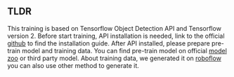 ## TLDR

This training is based on Tensorflow Object Detection API and Tensorflow version 2. Before start training, API installation is needed, link to the official [github](https://github.com/tensorflow/models/tree/master/research/object_detection) to find the installation guide. 
After API installed, please prepare pre-train model and training data. You can find pre-train model on official [model zoo](https://github.com/tensorflow/models/blob/master/research/object_detection/g3doc/tf2_detection_zoo.md) or third party model. About training data, we generated it on [roboflow](https://roboflow.com/) you can also use other method to generate it.
